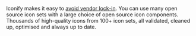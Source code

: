 <script setup>
import lock from '/assets/svg/lock.svg?raw'
</script>

<section class="flex flex-row items-start mb-4 gap-x-6">
    <p class="vp-doc text-$vp-c-text-3 dark:text-$vp-c-text-2" v-html="lock"></p>
    <p>
        Iconify makes it easy to <a href="/docs/articles/vendor-lock-in.html">avoid vendor lock-in</a>. 
        You can use many open source icon sets with a large choice of open
        source icon components. Thousands of high-quality icons from 100+ icon
        sets, all validated, cleaned up, optimised and always up to date.
    </p>
</section>
